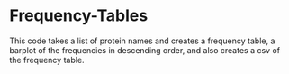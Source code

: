 # Frequency-Tables
This code takes a list of protein names and creates a frequency table, a barplot of the frequencies in descending order, and also creates a csv of the frequency table. 
